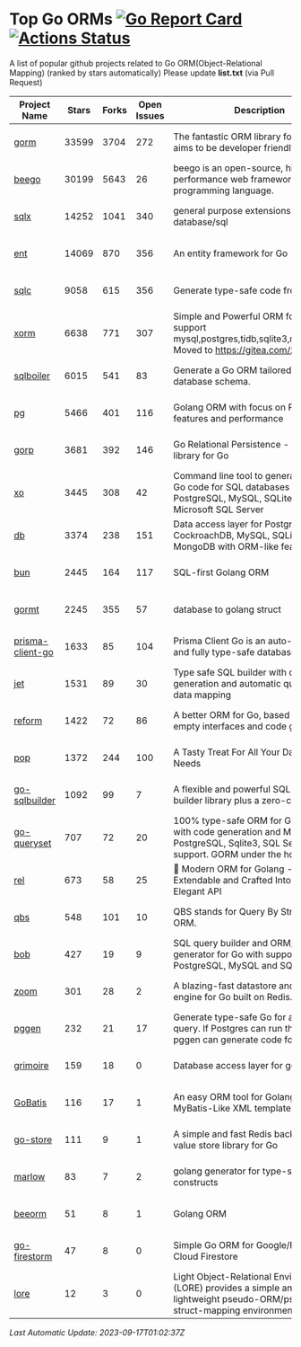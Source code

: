 # Top Go ORMs [![Go Report Card](https://goreportcard.com/badge/github.com/d-tsuji/awesome-go-orms)](https://goreportcard.com/report/github.com/d-tsuji/awesome-go-orms) [![Actions Status](https://github.com/d-tsuji/awesome-go-orms/workflows/CI/badge.svg)](https://github.com/d-tsuji/awesome-go-orms/actions)
A list of popular github projects related to Go ORM(Object-Relational Mapping) (ranked by stars automatically)
Please update **list.txt** (via Pull Request)

| Project Name | Stars | Forks | Open Issues | Description | Last Update |
| ------------ | ----- | ----- | ----------- | ----------- | ----------- |
| [gorm](https://github.com/go-gorm/gorm) | 33599 | 3704 | 272 | The fantastic ORM library for Golang, aims to be developer friendly | 2023-09-16 19:25:39 |
| [beego](https://github.com/beego/beego) | 30199 | 5643 | 26 | beego is an open-source, high-performance web framework for the Go programming language. | 2023-09-16 18:32:42 |
| [sqlx](https://github.com/jmoiron/sqlx) | 14252 | 1041 | 340 | general purpose extensions to golang's database/sql | 2023-09-16 20:49:11 |
| [ent](https://github.com/ent/ent) | 14069 | 870 | 356 | An entity framework for Go | 2023-09-16 18:14:26 |
| [sqlc](https://github.com/sqlc-dev/sqlc) | 9058 | 615 | 356 | Generate type-safe code from SQL | 2023-09-16 11:51:02 |
| [xorm](https://github.com/go-xorm/xorm) | 6638 | 771 | 307 | Simple and Powerful ORM for Go, support mysql,postgres,tidb,sqlite3,mssql,oracle, Moved to https://gitea.com/xorm/xorm | 2023-09-16 20:47:51 |
| [sqlboiler](https://github.com/volatiletech/sqlboiler) | 6015 | 541 | 83 | Generate a Go ORM tailored to your database schema. | 2023-09-16 12:19:33 |
| [pg](https://github.com/go-pg/pg) | 5466 | 401 | 116 | Golang ORM with focus on PostgreSQL features and performance | 2023-09-14 09:45:48 |
| [gorp](https://github.com/go-gorp/gorp) | 3681 | 392 | 146 | Go Relational Persistence - an ORM-ish library for Go | 2023-09-15 09:27:42 |
| [xo](https://github.com/xo/xo) | 3445 | 308 | 42 | Command line tool to generate idiomatic Go code for SQL databases supporting PostgreSQL, MySQL, SQLite, Oracle, and Microsoft SQL Server | 2023-09-16 23:15:17 |
| [db](https://github.com/upper/db) | 3374 | 238 | 151 | Data access layer for PostgreSQL, CockroachDB, MySQL, SQLite and MongoDB with ORM-like features. | 2023-09-16 17:29:21 |
| [bun](https://github.com/uptrace/bun) | 2445 | 164 | 117 | SQL-first Golang ORM | 2023-09-16 20:10:37 |
| [gormt](https://github.com/xxjwxc/gormt) | 2245 | 355 | 57 | database to golang struct | 2023-09-15 03:04:35 |
| [prisma-client-go](https://github.com/steebchen/prisma-client-go) | 1633 | 85 | 104 | Prisma Client Go is an auto-generated and fully type-safe database client | 2023-09-16 13:43:28 |
| [jet](https://github.com/go-jet/jet) | 1531 | 89 | 30 | Type safe SQL builder with code generation and automatic query result data mapping | 2023-09-16 14:18:02 |
| [reform](https://github.com/go-reform/reform) | 1422 | 72 | 86 | A better ORM for Go, based on non-empty interfaces and code generation. | 2023-09-09 00:52:26 |
| [pop](https://github.com/gobuffalo/pop) | 1372 | 244 | 100 | A Tasty Treat For All Your Database Needs | 2023-09-12 12:45:30 |
| [go-sqlbuilder](https://github.com/huandu/go-sqlbuilder) | 1092 | 99 | 7 | A flexible and powerful SQL string builder library plus a zero-config ORM. | 2023-09-15 06:47:00 |
| [go-queryset](https://github.com/jirfag/go-queryset) | 707 | 72 | 20 | 100% type-safe ORM for Go (Golang) with code generation and MySQL, PostgreSQL, Sqlite3, SQL Server support. GORM under the hood. | 2023-09-15 11:32:36 |
| [rel](https://github.com/go-rel/rel) | 673 | 58 | 25 | :gem: Modern ORM for Golang - Testable, Extendable and Crafted Into a Clean and Elegant API | 2023-09-16 13:06:55 |
| [qbs](https://github.com/coocood/qbs) | 548 | 101 | 10 | QBS stands for Query By Struct. A Go ORM. | 2023-06-28 11:20:23 |
| [bob](https://github.com/stephenafamo/bob) | 427 | 19 | 9 | SQL query builder and ORM/Factory generator for Go with support for PostgreSQL, MySQL and SQLite | 2023-09-11 07:00:47 |
| [zoom](https://github.com/albrow/zoom) | 301 | 28 | 2 | A blazing-fast datastore and querying engine for Go built on Redis. | 2023-09-08 16:40:44 |
| [pggen](https://github.com/jschaf/pggen) | 232 | 21 | 17 | Generate type-safe Go for any Postgres query. If Postgres can run the query, pggen can generate code for it. | 2023-09-11 07:44:08 |
| [grimoire](https://github.com/Fs02/grimoire) | 159 | 18 | 0 | Database access layer for golang | 2023-05-05 18:28:02 |
| [GoBatis](https://github.com/mei-rune/GoBatis) | 116 | 17 | 1 | An easy ORM tool for Golang, support MyBatis-Like XML template SQL | 2023-08-04 05:20:05 |
| [go-store](https://github.com/gosuri/go-store) | 111 | 9 | 1 | A simple and fast Redis backed key-value store library for Go | 2023-07-31 10:10:30 |
| [marlow](https://github.com/dadleyy/marlow) | 83 | 7 | 2 | golang generator for type-safe sql api constructs | 2023-01-28 13:13:25 |
| [beeorm](https://github.com/latolukasz/beeorm) | 51 | 8 | 1 | Golang ORM | 2023-09-05 05:14:18 |
| [go-firestorm](https://github.com/jschoedt/go-firestorm) | 47 | 8 | 0 | Simple Go ORM for Google/Firebase Cloud Firestore | 2023-09-12 01:31:16 |
| [lore](https://github.com/abrahambotros/lore) | 12 | 3 | 0 | Light Object-Relational Environment (LORE) provides a simple and lightweight pseudo-ORM/pseudo-struct-mapping environment for Go | 2023-03-26 01:00:56 |

*Last Automatic Update: 2023-09-17T01:02:37Z*